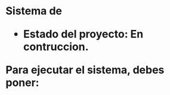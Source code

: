<h1> Sistema de <registro</h1>

- Estado del proyecto: En contruccion.

Para ejecutar el sistema, debes poner:

